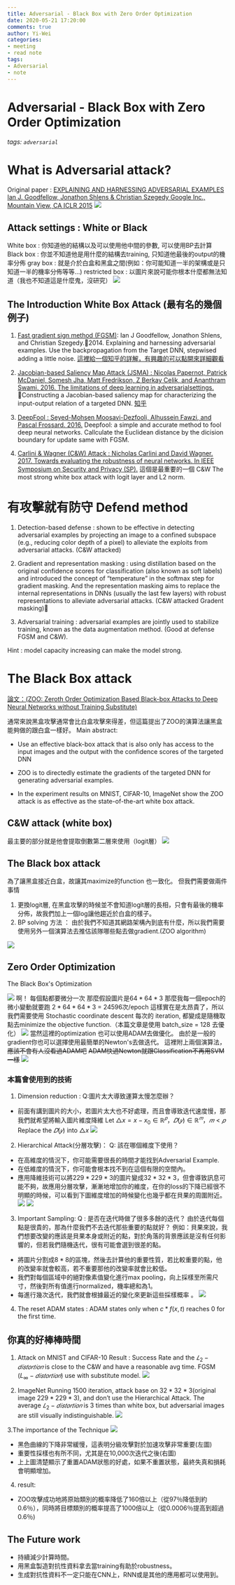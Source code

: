 ```yaml
---
title: Adversarial - Black Box with Zero Order Optimization
date: 2020-05-21 17:20:00
comments: true
author: Yi-Wei
categories:
- meeting
- read note
tags:
- Adversarial
- note
---
```


# Adversarial - Black Box with Zero Order Optimization
###### tags: `adversarial`
# What is Adversarial attack? 
Original paper : [EXPLAINING AND HARNESSING ADVERSARIAL EXAMPLES
Ian J. Goodfellow, Jonathon Shlens & Christian Szegedy Google Inc., Mountain View, CA  ICLR 2015](https://arxiv.org/abs/1412.6572)
![](https://i.imgur.com/jiuYOw1.png)

## Attack settings : White or Black
White box : 你知道他的結構以及可以使用他中間的參數, 可以使用BP去計算
Black box : 你並不知道他是用什麼的結構去training, 只知道他最後的output的機率分佈
gray box  : 就是介於白盒和黑盒之間(例如：你可能知道一半的架構或是只知道一半的機率分佈等等...)
restricted box : 以圖片來說可能你根本什麼都無法知道（我也不知道這是什麼鬼，沒研究）
![](https://i.imgur.com/2MV8BRD.png)

## The Introduction White Box Attack (最有名的幾個例子)
1. [Fast gradient sign method (FGSM)](https://arxiv.org/abs/1412.6572): Ian J Goodfellow, Jonathon Shlens, and Christian Szegedy.2014. Explaining and harnessing adversarial examples. 
Use the backpropagation from the Target DNN, stepwised adding a little noise.
[這裡給一個知乎的詳解，有興趣的可以點開來詳細觀看](https://zhuanlan.zhihu.com/p/32784766)
2. [Jacobian-based Saliency Map Attack (JSMA) : Nicolas Papernot, Patrick McDaniel, Somesh Jha, Matt Fredrikson, Z Berkay Celik, and Ananthram Swami. 2016. The limitations of deep learning in adversarialsettings.](https://arxiv.org/pdf/1511.07528.pdf)
Constructing a Jacobian-based saliency map for characterizing the input-output relation of a targeted DNN.
[知乎](https://zhuanlan.zhihu.com/p/33501618)
3. [DeepFool : Seyed-Mohsen Moosavi-Dezfooli, Alhussein Fawzi, and Pascal Frossard. 2016.](https://arxiv.org/pdf/1511.04599.pdf) 
Deepfool: a simple and accurate method to fool deep neural networks.
Callculate the Euclidean distance by the dicision boundary for update same with FGSM.

4. [Carlini & Wagner (C&W) Attack : Nicholas Carlini and David Wagner. 2017. Towards evaluating the robustness of neural networks. In IEEE Symposium on Security and Privacy (SP).](https://arxiv.org/pdf/1608.04644v2.pdf)
這個是最重要的一個 C&W
The most strong white box attack with logit layer and L2 norm.

# 有攻擊就有防守 Defend method
1. Detection-based defense : shown to be effective in detecting adversarial examples by projecting an image to a confined subspace 
(e.g., reducing color depth of a pixel) to alleviate the exploits from adversarial attacks.
(C&W attacked)

2. Gradient and representation masking : using distillation based on the original confidence scores for classification (also known as soft labels) and introduced the concept of “temperature” in the softmax step for gradient masking.
And the representation masking aims to replace the internal representations in DNNs (usually the last few layers) with robust representations to alleviate adversarial attacks.
(C&W attacked Gradent masking)

3. Adversarial training : adversarial examples are jointly used to stabilize training, known as the data augmentation method. 
(Good at defense FGSM and C&W).

Hint : model capacity increasing can make  the model strong.

# The Black Box attack

[論文：(ZOO: Zeroth Order Optimization Based Black-box Attacks to Deep Neural Networks without Training Substitute)](https://arxiv.org/pdf/1708.03999.pdf)

通常來說黑盒攻擊通常會比白盒攻擊來得差，但這篇提出了ZOO的演算法讓黑盒能夠做的跟白盒一樣好。
Main abstract:
- Use an effective black-box attack that is also only has access to the input images and the output with the confidence scores of the targeted DNN

- ZOO is to directedly estimate the gradients of the targeted DNN for generating adversarial examples.

- In the experiment results on MNIST, CIFAR-10, ImageNet show the ZOO attack is as effective as the state-of-the-art white box attack.

## C&W attack (white box)
最主要的部分就是他會提取倒數第二層來使用（logit層）
![](https://i.imgur.com/rH2Cl88.png)

## The Black box attack
為了讓黑盒接近白盒，故讓其maximize的function 也一致化。
但我們需要做兩件事情
1. 更換logit層, 在黑盒攻擊的時候並不會知道logit層的長相，只會有最後的機率分佈，故我們加上一個log讓他趨近於白盒的樣子。
2. BP solving 方法 ： 由於我們不知道其網路架構內到底有什麼，所以我們需要使用另外一個演算法去推估該隊哪些點去做gradient.(ZOO algorithm)

![](https://i.imgur.com/5iZ5AS7.png)

## Zero Order Optimization
The Black Box's Optimization

![](https://i.imgur.com/wbay69l.png)
啊！ 每個點都要微分一次 那麼假設圖片是$64*64*3$
那麼我每一個epoch的微小變動就要跑 $2*64*64*3$ = 24596次/epoch 
這樣實在是太昂貴了，所以我們需要使用 Stochastic coordinate descent
每次的 iteration, 都變成是隨機取點去minimize the objective function.（本篇文章是使用 batch_size = 128 去優化）
![](https://i.imgur.com/M2UEJr1.png)
當然這裡的optimization 也可以使用ADAM去做優化。
由於是一般的gradient你也可以選擇使用最簡單的Newton's去做迭代。
這裡附上兩個演算法，~~應該不會有人沒看過ADAM吧~~
~~ADAM快過Newton就跟Classification不再用SVM一樣~~
![](https://i.imgur.com/UE0A2zF.png)

### 本篇會使用到的技術
1. Dimension reduction : 
Q:圖片太大導致運算太慢怎麼辦？
- 前面有講到圖片的大小，若圖片太大也不好處理，而且會導致迭代速度慢，那我們就希望將輸入圖片維度降維
Let $△x=x−x_0∈ℝ^𝑝，𝐷(𝑦)∈ ℝ^𝑚，𝑚<𝑝$
Replace the $𝐷(𝑦)$ into $△x$
![](https://i.imgur.com/fZDIWlE.png)

2. Hierarchical Attack(分層攻擊)：
Q: 該在哪個維度下使用？
- 在高維度的情況下，你可能需要很長的時間才能找到Adversarial Example. 
- 在低維度的情況下，你可能會根本找不到在這個有限的空間內。
- 應用降維技術可以將$229*229*3$的圖片變成$32*32*3$，但會導致訊息可能不夠，故應用分層攻擊，漸漸地增加你的維度，在你的loss的下降已經很不明顯的時候，可以看到下圖維度增加的時候變化也幾乎都在貝果的周圍附近。
![](https://i.imgur.com/2XXelnm.png)
![](https://i.imgur.com/0uxTJE7.png)

3. Important Sampling:
Q : 是否在迭代時做了很多多餘的迭代？
由於迭代每個點是很貴的，那為什麼我們不去迭代那些重要的點就好？
例如：貝果來說，我們想要改變的應該是貝果本身或附近的點，對於角落的背景應該是沒有任何影響的，但若我們隨機迭代，很有可能會選到很差的點。
- 將圖片分割成$8*8$的區塊，然後去計算他的重要性質，若比較重要的點，他的改變率就會較高，若不重要那他的改變率就會比較低。
- 我們對每個區域中的絕對像素值變化進行max pooling，向上採樣至所需尺寸，然後對所有值進行normalized，機率總和為1。
- 每進行幾次迭代，我們就會根據最近的變化來更新這些採樣概率 。
![](https://i.imgur.com/3jfbZBe.png)

4. The reset ADAM states : ADAM states only when $c*f (x,t)$ reaches 0 for the first time.
## 你真的好棒棒時間

1. Attack on MNIST and CIFAR-10
Result : Success Rate and the $𝐿_2−𝑑𝑖𝑠𝑡𝑜𝑟𝑡𝑖𝑜𝑛$ is close to the C&W and have a reasonable avg time.
FGSM ($L_∞−𝑑𝑖𝑠𝑡𝑜𝑟𝑡𝑖𝑜𝑛$) use with substitute model.
![](https://i.imgur.com/EN9LnWr.png)

2. ImageNet
Running 1500 iteration, attack base on $32*32*3$(original image $229*229*3$), and don’t use the Hierarchical Attack. The average $𝐿_2−𝑑𝑖𝑠𝑡𝑜𝑟𝑡𝑖𝑜𝑛$ is 3 times than white box, but adversarial images are still visually indistinguishable.
![](https://i.imgur.com/V9A93Ir.png)

3.The importance of the Technique
![](https://i.imgur.com/qEWrQaI.png)
- 黑色曲線的下降非常緩慢，這表明分級攻擊對於加速攻擊非常重要(左圖)
- 重要性採樣也有所不同，尤其是在10,000次迭代之後(右圖)
- 上上圖清楚顯示了重置ADAM狀態的好處，如果不重置狀態，最終失真和損耗會明顯增加。

4. result:
- ZOO攻擊成功地將原始類別的概率降低了160倍以上（從97％降低到約0.6％），同時將目標類別的概率提高了1000倍以上（從0.0006％提高到超過0.6％)

## The Future work
- 持續減少計算時間。
- 用黑盒製造對抗性資料拿去當training有助於robustness。
- 生成對抗性資料不一定只能在CNN上，RNN或是其他的應用都可以使用到。

